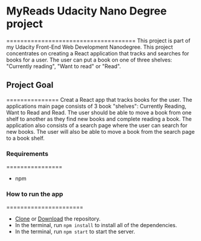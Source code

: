 # MyReads Udacity Nano Degree project
=====================================
This project is part of my Udacity Front-End Web Development Nanodegree. This project concentrates on creating a React application that tracks and searches for books for a user. The user can put a book on one of three shelves: "Currently reading", "Want to read" or "Read".

## Project Goal
===============
Creat a React app that tracks books for the user. The applications main page consists of 3 book "shelves": Currently Reading, Want to Read and Read. The user should be able to move a book from one shelf to another as they find new books and complete reading a book. The application also consists of a search page where the user can search for new books. The user will also be able to move a book from the search page to a book shelf.

### Requirements
================
* npm

### How to run the app
======================
* [Clone](https://github.com/DavidHoffman80/MyReadsReactProject.git) or [Download](https://github.com/DavidHoffman80/MyReadsReactProject.git) the repository.
* In the terminal, run `npm install` to install all of the dependencies.
* In the terminal, run `npm start` to start the server.